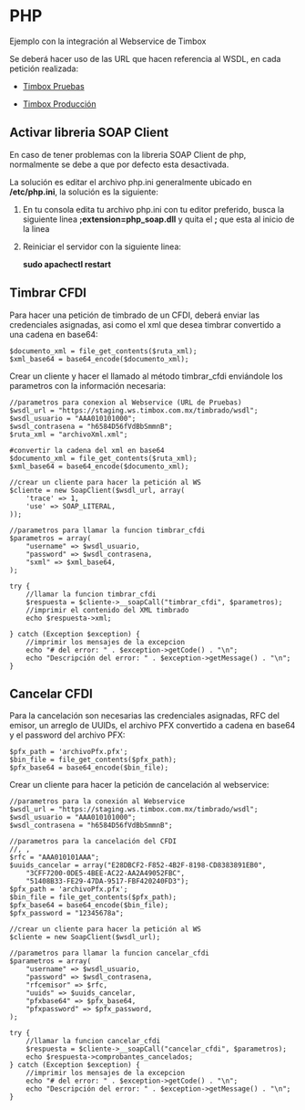 # PHP
Ejemplo con la integración al Webservice de Timbox

Se deberá hacer uso de las URL que hacen referencia al WSDL, en cada petición realizada:

- [Timbox Pruebas](https://staging.ws.timbox.com.mx/timbrado/wsdl)

- [Timbox Producción](https://sistema.timbox.com.mx/timbrado/wsdl)

## Activar libreria SOAP Client
En caso de tener problemas con la libreria SOAP Client de php, normalmente se debe a que por defecto esta desactivada.

La solución es editar el archivo php.ini generalmente ubicado en **/etc/php.ini**, la solución es la siguiente:

1. En tu consola edita tu archivo php.ini con tu editor preferido, busca la siguiente linea  **;extension=php_soap.dll** y quita el **;** que esta al inicio de la linea

2. Reiniciar el servidor con la siguiente linea:

    **sudo apachectl restart**

## Timbrar CFDI
Para hacer una petición de timbrado de un CFDI, deberá enviar las credenciales asignadas, asi como el xml que desea timbrar convertido a una cadena en base64:
```
$documento_xml = file_get_contents($ruta_xml);
$xml_base64 = base64_encode($documento_xml);
```
Crear un cliente y hacer el llamado al método timbrar_cfdi enviándole los parametros con la información necesaria:

```
//parametros para conexion al Webservice (URL de Pruebas)
$wsdl_url = "https://staging.ws.timbox.com.mx/timbrado/wsdl";
$wsdl_usuario = "AAA010101000";
$wsdl_contrasena = "h6584D56fVdBbSmmnB";
$ruta_xml = "archivoXml.xml";

#convertir la cadena del xml en base64
$documento_xml = file_get_contents($ruta_xml);
$xml_base64 = base64_encode($documento_xml);

//crear un cliente para hacer la petición al WS
$cliente = new SoapClient($wsdl_url, array(
    'trace' => 1,
    'use' => SOAP_LITERAL,
));

//parametros para llamar la funcion timbrar_cfdi
$parametros = array(
    "username" => $wsdl_usuario,
    "password" => $wsdl_contrasena,
    "sxml" => $xml_base64,
);

try {
    //llamar la funcion timbrar_cfdi
    $respuesta = $cliente->__soapCall("timbrar_cfdi", $parametros);
    //imprimir el contenido del XML timbrado
    echo $respuesta->xml;

} catch (Exception $exception) {
    //imprimir los mensajes de la excepcion
    echo "# del error: " . $exception->getCode() . "\n";
    echo "Descripción del error: " . $exception->getMessage() . "\n";
}
```

## Cancelar CFDI
Para la cancelación son necesarias las credenciales asignadas, RFC del emisor, un arreglo de UUIDs, el archivo PFX convertido a cadena en base64 y el password del archivo PFX:
```
$pfx_path = 'archivoPfx.pfx';
$bin_file = file_get_contents($pfx_path);
$pfx_base64 = base64_encode($bin_file);
```
Crear un cliente para hacer la petición de cancelación al webservice:
```
//parametros para la conexión al Webservice
$wsdl_url = "https://staging.ws.timbox.com.mx/timbrado/wsdl";
$wsdl_usuario = "AAA010101000";
$wsdl_contrasena = "h6584D56fVdBbSmmnB";

//parametros para la cancelación del CFDI
//, ,
$rfc = "AAA010101AAA";
$uuids_cancelar = array("E28DBCF2-F852-4B2F-8198-CD8383891EB0",
    "3CFF7200-0DE5-4BEE-AC22-AA2A49052FBC",
    "51408B33-FE29-47DA-9517-FBF420240FD3");
$pfx_path = 'archivoPfx.pfx';
$bin_file = file_get_contents($pfx_path);
$pfx_base64 = base64_encode($bin_file);
$pfx_password = "12345678a";

//crear un cliente para hacer la petición al WS
$cliente = new SoapClient($wsdl_url);

//parametros para llamar la funcion cancelar_cfdi
$parametros = array(
    "username" => $wsdl_usuario,
    "password" => $wsdl_contrasena,
    "rfcemisor" => $rfc,
    "uuids" => $uuids_cancelar,
    "pfxbase64" => $pfx_base64,
    "pfxpassword" => $pfx_password,
);

try {
    //llamar la funcion cancelar_cfdi
    $respuesta = $cliente->__soapCall("cancelar_cfdi", $parametros);
    echo $respuesta->comprobantes_cancelados;
} catch (Exception $exception) {
    //imprimir los mensajes de la excepcion
    echo "# del error: " . $exception->getCode() . "\n";
    echo "Descripción del error: " . $exception->getMessage() . "\n";
}
```
